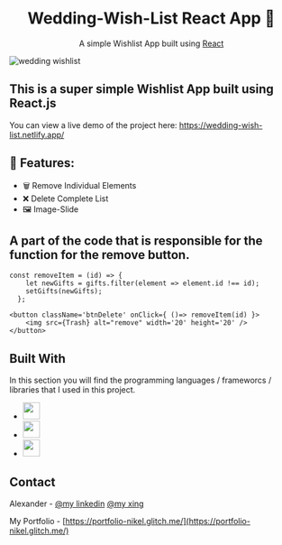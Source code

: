 <h1 align="center">Wedding-Wish-List React App  💟</h1>  
<p align="center">
    A simple Wishlist App built using <a href="https://reactjs.org/">React</a>
</p>

![wedding wishlist](https://github.com/VampireNoob/Wedding-Wish-List/assets/128150500/98d69e9e-2309-4f1c-b8c2-c38bfac38de9)

## This is a super simple Wishlist App built using React.js

You can view a live demo of the project here: https://wedding-wish-list.netlify.app/

## 🙂 Features:

- 🗑️ Remove Individual Elements
- ❌ Delete Complete List
- 🖼️ Image-Slide

## A part of the code that is responsible for the function for the remove button.
````
const removeItem = (id) => {
    let newGifts = gifts.filter(element => element.id !== id);
    setGifts(newGifts);
  };

<button className='btnDelete' onClick={ ()=> removeItem(id) }>
    <img src={Trash} alt="remove" width='20' height='20' />
</button>
````

## Built With

In this section you will find the programming languages ​​/ frameworcs / libraries that I used in this project.

* <img src="https://github.com/VampireNoob/Wedding-Wish-List/assets/128150500/531eb2b2-5e31-4a04-a436-915ef57375ef" width="30">
* <img src="https://github.com/VampireNoob/Wedding-Wish-List/assets/128150500/d9cb5e75-00bf-4344-9224-38d0e8534c39" width="30">
* <img src="https://github.com/VampireNoob/Wedding-Wish-List/assets/128150500/d526e066-f37c-4e87-abe6-a9f274daade8" width="30">

## Contact

Alexander - [@my linkedin](https://www.linkedin.com/in/alexander-nikel-888aab279/) [@my xing](https://www.xing.com/profile/Alexander_Nikel08841/cv)

My Portfolio - [https://portfolio-nikel.glitch.me/](https://portfolio-nikel.glitch.me/)